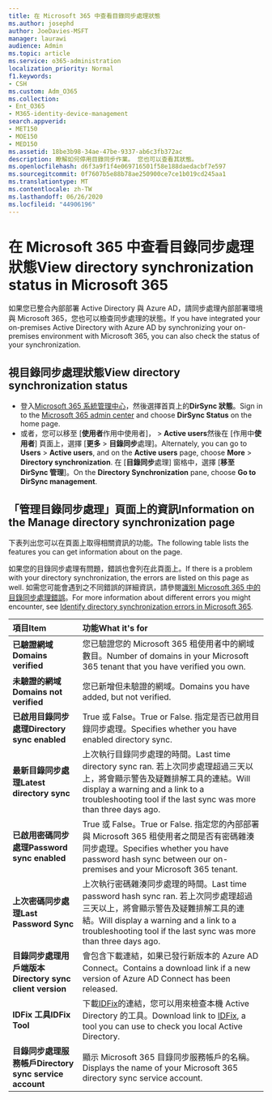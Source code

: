 ```yaml
---
title: 在 Microsoft 365 中查看目錄同步處理狀態
ms.author: josephd
author: JoeDavies-MSFT
manager: laurawi
audience: Admin
ms.topic: article
ms.service: o365-administration
localization_priority: Normal
f1.keywords:
- CSH
ms.custom: Adm_O365
ms.collection:
- Ent_O365
- M365-identity-device-management
search.appverid:
- MET150
- MOE150
- MED150
ms.assetid: 18be3b98-34ae-47be-9337-ab6c3fb372ac
description: 瞭解如何停用目錄同步作業。 您也可以查看其狀態。
ms.openlocfilehash: d6f3a9f1f4e069716501f58e188daedacbf7e597
ms.sourcegitcommit: 0f7607b5e88b78ae250900ce7ce1b019cd245aa1
ms.translationtype: MT
ms.contentlocale: zh-TW
ms.lasthandoff: 06/26/2020
ms.locfileid: "44906196"
---
```

# <a name="view-directory-synchronization-status-in-microsoft-365"></a><span data-ttu-id="de112-104">在 Microsoft 365 中查看目錄同步處理狀態</span><span class="sxs-lookup"><span data-stu-id="de112-104">View directory synchronization status in Microsoft 365</span></span>

<span data-ttu-id="de112-105">如果您已整合內部部署 Active Directory 與 Azure AD，請同步處理內部部署環境與 Microsoft 365，您也可以檢查同步處理的狀態。</span><span class="sxs-lookup"><span data-stu-id="de112-105">If you have integrated your on-premises Active Directory with Azure AD by synchronizing your on-premises environment with Microsoft 365, you can also check the status of your synchronization.</span></span>
  
## <a name="view-directory-synchronization-status"></a><span data-ttu-id="de112-106">視目錄同步處理狀態</span><span class="sxs-lookup"><span data-stu-id="de112-106">View directory synchronization status</span></span>

- <span data-ttu-id="de112-107">登入[Microsoft 365 系統管理中心](https://admin.microsoft.com)，然後選擇首頁上的**DirSync 狀態**。</span><span class="sxs-lookup"><span data-stu-id="de112-107">Sign in to the [Microsoft 365 admin center](https://admin.microsoft.com) and choose **DirSync Status** on the home page.</span></span>
- <span data-ttu-id="de112-108">或者，您可以移至 [**使用者**作用中使用者]， \> **Active users**然後在 [作用中**使用者**] 頁面上，選擇 [**更多** \> **目錄同步**處理]。</span><span class="sxs-lookup"><span data-stu-id="de112-108">Alternately, you can go to **Users** \> **Active users**, and on the **Active users** page, choose **More** \> **Directory synchronization**.</span></span> <span data-ttu-id="de112-109">在 [**目錄同步**處理] 窗格中，選擇 [**移至 DirSync 管理**]。</span><span class="sxs-lookup"><span data-stu-id="de112-109">On the **Directory Synchronization** pane, choose **Go to DirSync management**.</span></span>

## <a name="information-on-the-manage-directory-synchronization-page"></a><span data-ttu-id="de112-110">「管理目錄同步處理」頁面上的資訊</span><span class="sxs-lookup"><span data-stu-id="de112-110">Information on the Manage directory synchronization page</span></span>

<span data-ttu-id="de112-111">下表列出您可以在頁面上取得相關資訊的功能。</span><span class="sxs-lookup"><span data-stu-id="de112-111">The following table lists the features you can get information about on the page.</span></span>
  
<span data-ttu-id="de112-112">如果您的目錄同步處理有問題，錯誤也會列在此頁面上。</span><span class="sxs-lookup"><span data-stu-id="de112-112">If there is a problem with your directory synchronization, the errors are listed on this page as well.</span></span> <span data-ttu-id="de112-113">如需您可能會遇到之不同錯誤的詳細資訊，請參閱[識別 Microsoft 365 中的目錄同步處理錯誤](identify-directory-synchronization-errors.md)。</span><span class="sxs-lookup"><span data-stu-id="de112-113">For more information about different errors you might encounter, see [Identify directory synchronization errors in Microsoft 365](identify-directory-synchronization-errors.md).</span></span>
  
|<span data-ttu-id="de112-114">**項目**</span><span class="sxs-lookup"><span data-stu-id="de112-114">**Item**</span></span>|<span data-ttu-id="de112-115">**功能**</span><span class="sxs-lookup"><span data-stu-id="de112-115">**What it's for**</span></span>|
|:-----|:-----|
|<span data-ttu-id="de112-116">**已驗證網域**</span><span class="sxs-lookup"><span data-stu-id="de112-116">**Domains verified**</span></span> | <span data-ttu-id="de112-117">您已驗證您的 Microsoft 365 租使用者中的網域數目。</span><span class="sxs-lookup"><span data-stu-id="de112-117">Number of domains in your Microsoft 365 tenant that you have verified you own.</span></span> |
|<span data-ttu-id="de112-118">**未驗證的網域**</span><span class="sxs-lookup"><span data-stu-id="de112-118">**Domains not verified**</span></span> | <span data-ttu-id="de112-119">您已新增但未驗證的網域。</span><span class="sxs-lookup"><span data-stu-id="de112-119">Domains you have added, but not verified.</span></span> |
|<span data-ttu-id="de112-120">**已啟用目錄同步處理**</span><span class="sxs-lookup"><span data-stu-id="de112-120">**Directory sync enabled**</span></span> |<span data-ttu-id="de112-121">True 或 False。</span><span class="sxs-lookup"><span data-stu-id="de112-121">True or False.</span></span> <span data-ttu-id="de112-122">指定是否已啟用目錄同步處理。</span><span class="sxs-lookup"><span data-stu-id="de112-122">Specifies whether you have enabled directory sync.</span></span> |
|<span data-ttu-id="de112-123">**最新目錄同步處理**</span><span class="sxs-lookup"><span data-stu-id="de112-123">**Latest directory sync**</span></span> | <span data-ttu-id="de112-124">上次執行目錄同步處理的時間。</span><span class="sxs-lookup"><span data-stu-id="de112-124">Last time directory sync ran.</span></span> <span data-ttu-id="de112-125">若上次同步處理超過三天以上，將會顯示警告及疑難排解工具的連結。</span><span class="sxs-lookup"><span data-stu-id="de112-125">Will display a warning and a link to a troubleshooting tool if the last sync was more than three days ago.</span></span> |
|<span data-ttu-id="de112-126">**已啟用密碼同步處理**</span><span class="sxs-lookup"><span data-stu-id="de112-126">**Password sync enabled**</span></span> | <span data-ttu-id="de112-127">True 或 False。</span><span class="sxs-lookup"><span data-stu-id="de112-127">True or False.</span></span> <span data-ttu-id="de112-128">指定您的內部部署與 Microsoft 365 租使用者之間是否有密碼雜湊同步處理。</span><span class="sxs-lookup"><span data-stu-id="de112-128">Specifies whether you have password hash sync between our on-premises and your Microsoft 365 tenant.</span></span> |
|<span data-ttu-id="de112-129">**上次密碼同步處理**</span><span class="sxs-lookup"><span data-stu-id="de112-129">**Last Password Sync**</span></span> | <span data-ttu-id="de112-130">上次執行密碼雜湊同步處理的時間。</span><span class="sxs-lookup"><span data-stu-id="de112-130">Last time password hash sync ran.</span></span> <span data-ttu-id="de112-131">若上次同步處理超過三天以上，將會顯示警告及疑難排解工具的連結。</span><span class="sxs-lookup"><span data-stu-id="de112-131">Will display a warning and a link to a troubleshooting tool if the last sync was more than three days ago.</span></span> |
|<span data-ttu-id="de112-132">**目錄同步處理用戶端版本**</span><span class="sxs-lookup"><span data-stu-id="de112-132">**Directory sync client version**</span></span> | <span data-ttu-id="de112-133">會包含下載連結，如果已發行新版本的 Azure AD Connect。</span><span class="sxs-lookup"><span data-stu-id="de112-133">Contains a download link if a new version of Azure AD Connect has been released.</span></span> |
|<span data-ttu-id="de112-134">**IDFix 工具**</span><span class="sxs-lookup"><span data-stu-id="de112-134">**IDFix Tool**</span></span> | <span data-ttu-id="de112-135">下載[IDFix](install-and-run-idfix.md)的連結，您可以用來檢查本機 Active Directory 的工具。</span><span class="sxs-lookup"><span data-stu-id="de112-135">Download link to [IDFix](install-and-run-idfix.md), a tool you can use to check you local Active Directory.</span></span> |
|<span data-ttu-id="de112-136">**目錄同步處理服務帳戶**</span><span class="sxs-lookup"><span data-stu-id="de112-136">**Directory sync service account**</span></span> | <span data-ttu-id="de112-137">顯示 Microsoft 365 目錄同步服務帳戶的名稱。</span><span class="sxs-lookup"><span data-stu-id="de112-137">Displays the name of your Microsoft 365 directory sync service account.</span></span> |